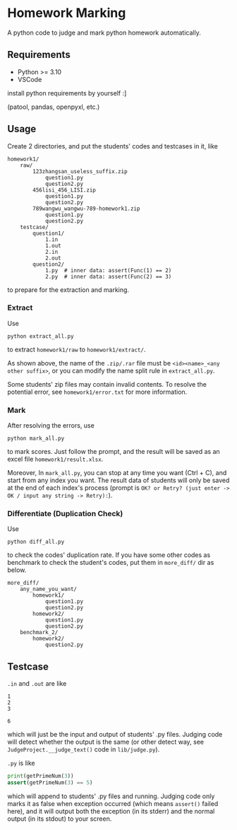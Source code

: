 # Homework Marking

A python code to judge and mark python homework automatically.

## Requirements

- Python >= 3.10
- VSCode

install python requirements by yourself :]

(patool, pandas, openpyxl, etc.)

## Usage

Create 2 directories, and put the students' codes and testcases in it, like

```plaintext
homework1/
    raw/
        123zhangsan_useless_suffix.zip
            question1.py
            question2.py
        456lisi_456_LISI.zip
            question1.py
            question2.py
        789wangwu_wangwu-789-homework1.zip
            question1.py
            question2.py
    testcase/
        question1/
            1.in
            1.out
            2.in
            2.out
        question2/
            1.py  # inner data: assert(Func(1) == 2)
            2.py  # inner data: assert(Func(2) == 3)
```

to prepare for the extraction and marking.

### Extract

Use

```shell
python extract_all.py
```

to extract `homework1/raw` to `homework1/extract/`.

As shown above, the name of the `.zip/.rar` file must be `<id><name>_<any other suffix>`, or you can modify the name split rule in `extract_all.py`.

Some students' zip files may contain invalid contents. To resolve the potential error, see `homework1/error.txt` for more information.

### Mark

After resolving the errors, use

```shell
python mark_all.py
```

to mark scores. Just follow the prompt, and the result will be saved as an excel file `homework1/result.xlsx`.

Moreover, In `mark_all.py`, you can stop at any time you want (Ctrl + C), and start from any index you want. The result data of students will only be saved at the end of each index's process (prompt is `OK? or Retry? (just enter -> OK / input any string -> Retry):`).

### Differentiate (Duplication Check)

Use

```shell
python diff_all.py
```

to check the codes' duplication rate. If you have some other codes as benchmark to check the student's codes, put them in `more_diff/` dir as below.

```plaintext
more_diff/
    any_name_you_want/
        homework1/
            question1.py
            question2.py
        homework2/
            question1.py
            question2.py
    benchmark_2/
        homework2/
            question2.py
```

## Testcase

`.in` and `.out` are like

```plaintext
1
2
3
```

```plaintext
6
```

which will just be the input and output of students' .py files. Judging code will detect whether the output is the same (or other detect way, see `JudgeProject.__judge_text()` code in `lib/judge.py`).

`.py` is like

```python
print(getPrimeNum(3))
assert(getPrimeNum(3) == 5)
```

which will append to students' .py files and running. Judging code only marks it as false when exception occurred (which means `assert()` failed here), and it will output both the exception (in its stderr) and the normal output (in its stdout) to your screen.
